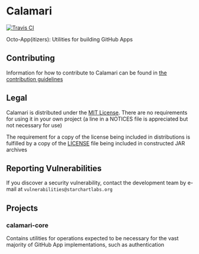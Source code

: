 # Calamari

[![Travis CI](https://img.shields.io/travis/StarChart-Labs/calamari.svg?branch=master)](https://travis-ci.org/StarChart-Labs/calamari)

Octo-App(itizers): Utilities for building GitHub Apps

## Contributing

Information for how to contribute to Calamari can be found in [the contribution guidelines](./CONTRIBUTING.md)

## Legal

Calamari is distributed under the [MIT License](https://opensource.org/licenses/MIT). There are no requirements for using it in your own project (a line in a NOTICES file is appreciated but not necessary for use)

The requirement for a copy of the license being included in distributions is fulfilled by a copy of the [LICENSE](./LICENSE) file being included in constructed JAR archives

## Reporting Vulnerabilities

If you discover a security vulnerability, contact the development team by e-mail at `vulnerabilities@starchartlabs.org`

## Projects

### calamari-core

Contains utilities for operations expected to be necessary for the vast majority of GitHub App implementations, such as authentication